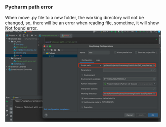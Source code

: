 ### Pycharm path error
When move .py file to a new folder, the working directory will not be changed,
so, there will be an error when reading file, sometime, it will show
Not found error.
![img.png](img.png)
